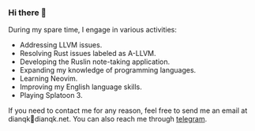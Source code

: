 ### Hi there 👋

During my spare time, I engage in various activities:

- Addressing LLVM issues.
- Resolving Rust issues labeled as A-LLVM.
- Developing the Ruslin note-taking application.
- Expanding my knowledge of programming languages.
- Learning Neovim.
- Improving my English language skills.
- Playing Splatoon 3.

If you need to contact me for any reason, feel free to send me an email at dianqk📧dianqk.net. You can also reach me through [telegram](https://t.me/DianQK).
